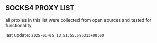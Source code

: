 ## SOCKS4 PROXY LIST

all proxies in this list were collected from open sources and tested for functionality

last update: `2025-01-05 13:51:55.585313+00:00`